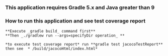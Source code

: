 ### This application requires Gradle 5.x and Java greater than 9
### How to run this application and see test coverage report

	**Execute _gradle build_ command first**
	**Then _./gradlew run --args=specifyDir operation_ **
	
	*to execute test coverage report* run **gradle test jacocoTestReport**
	then see  * /build/jacocoHtml/index.html*	
